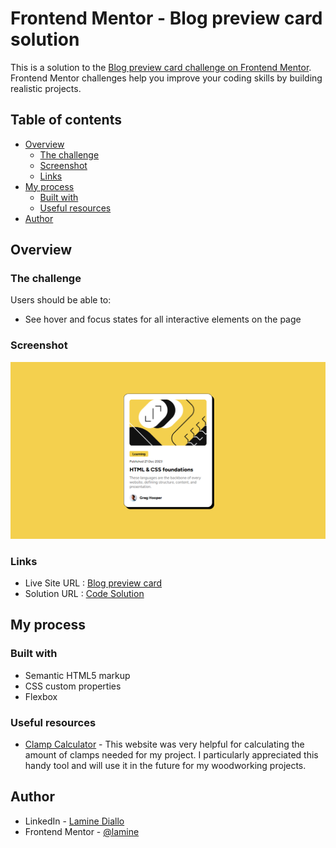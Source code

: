 # Frontend Mentor - Blog preview card solution

This is a solution to the [Blog preview card challenge on Frontend Mentor](https://www.frontendmentor.io/challenges/blog-preview-card-ckPaj01IcS). Frontend Mentor challenges help you improve your coding skills by building realistic projects.

## Table of contents

- [Overview](#overview)
    - [The challenge](#the-challenge)
    - [Screenshot](#screenshot)
    - [Links](#links)
- [My process](#my-process)
    - [Built with](#built-with)
    - [Useful resources](#useful-resources)
- [Author](#author)

## Overview

### The challenge

Users should be able to:

- See hover and focus states for all interactive elements on the page

### Screenshot

![](design/screenshot.png)

### Links

- Live Site URL : [Blog preview card](https://laminegithub.github.io/blog-preview-card/)
- Solution URL : [Code Solution](https://github.com/LamineGitHub/blog-preview-card)

## My process

### Built with

- Semantic HTML5 markup
- CSS custom properties
- Flexbox


### Useful resources

- [Clamp Calculator](https://www.marcbacon.com/tools/clamp-calculator/) - This website was very helpful for calculating
  the amount of clamps needed for my project. I particularly appreciated this handy tool and will use it in the future
  for my woodworking projects.

## Author

- LinkedIn - [Lamine Diallo](https://www.linkedin.com/in/mamadou-lamine-diallo-1a8596241)
- Frontend Mentor - [@lamine](https://www.frontendmentor.io/profile/LamineGitHub)
